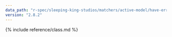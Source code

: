 ```yaml
---
data_path: "r-spec/sleeping-king-studios/matchers/active-model/have-errors-matcher"
version: "2.8.2"
---
```


{% include reference/class.md %}
